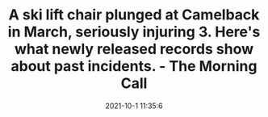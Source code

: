 ---
"title": "A ski lift chair plunged at Camelback in March, seriously injuring 3. Here's what newly released records show about past incidents. - The Morning Call"
"date": "2021-10-1 11:35:6"
"feed_name": "GOOGLENEWSCONSTRUCTION"
"feed_website": "https://news.google.com/search?q=construction%2Bincident&hl=en-US&gl=US&ceid=US:en"
"feed_rss": "https://news.google.com/rss/search?q=construction%2Bincident&hl=en-US&gl=US&ceid=US:en"
"link": "https://www.mcall.com/news/pennsylvania/mc-nws-pa-ski-lift-inspection-records-camelback-injuries-20211001-pbda7ejuyvb5blv5tfcllboive-story.html"
"source": "{'href': 'https://www.mcall.com', 'title': 'The Morning Call'}"
"file": "_posts/2021-1-1-fdf627082018caaaf2e45bb0a4917bf69bb86f20.md"
"accident": "1"
"drilling": "1"
"dead": "3"
"injured": "0"
"arrested": "0"
"where": "unknown site"
"causes": "chair"
"place": "camelback"
"place_uri": "unknown place"
---